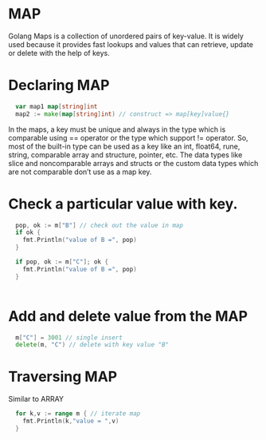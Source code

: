# MAP
Golang Maps is a collection of unordered pairs of key-value. It is widely used because it provides fast lookups and values that can retrieve, update or delete with the help of keys.

# Declaring MAP
```go
  var map1 map[string]int
  map2 := make(map[string]int) // construct => map[key]value{}

```
In the maps, a key must be unique and always in the type which is comparable using == operator or the type which support != operator. So, most of the built-in type can be used as a key like an int, float64, rune, string, comparable array and structure, pointer, etc. The data types like slice and noncomparable arrays and structs or the custom data types which are not comparable don’t use as a map key.


# Check a particular value with key.
```go
  pop, ok := m["B"] // check out the value in map
  if ok {
    fmt.Println("value of B =", pop)
  }

  if pop, ok := m["C"]; ok {
    fmt.Println("value of B =", pop)
  }
  
```
# Add and delete value from the MAP
```go
  m["C"] = 3001 // single insert
  delete(m, "C") // delete with key value "B"
```

# Traversing MAP
Similar to ARRAY
```go
  for k,v := range m { // iterate map
    fmt.Println(k,"value = ",v)
  }
```
